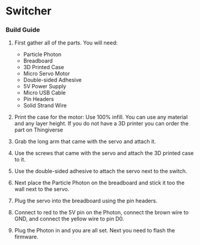 # Switcher

### Build Guide

1. First gather all of the parts. You will need:
   - Particle Photon
   - Breadboard
   - 3D Printed Case
   - Micro Servo Motor
   - Double-sided Adhesive
   - 5V Power Supply
   - Micro USB Cable
   - Pin Headers
   - Solid Strand Wire

2. Print the case for the motor:
   Use 100% infill.
   You can use any material and any layer height.
   If you do not have a 3D printer you can order the part on Thingiverse
   
3. Grab the long arm that came with the servo and attach it.
4. Use the screws that came with the servo and attach the 3D printed case to it.
5. Use the double-sided adhesive to attach the servo next to the switch.
6. Next place the Particle Photon on the breadboard and stick it too the wall next to the servo.
7. Plug the servo into the breadboard using the pin headers.
8. Connect to red to the 5V pin on the Photon, connect the brown wire to GND, and connect
   the yellow wire to pin D0.
9. Plug the Photon in and you are all set. Next you need to flash the firmware.
